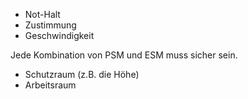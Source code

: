 - Not-Halt 
- Zustimmung 
- Geschwindigkeit 

Jede Kombination von PSM und ESM muss sicher sein. 

- Schutzraum (z.B. die Höhe) 
- Arbeitsraum 